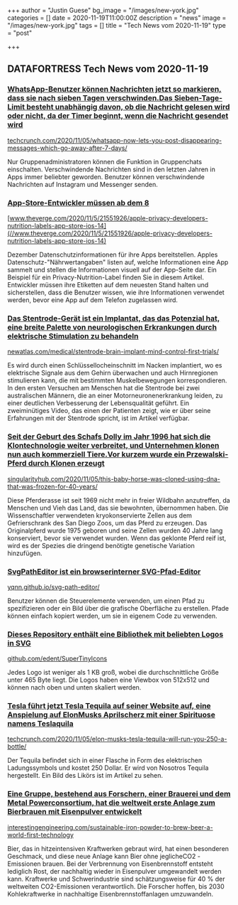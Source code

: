 +++
author = "Justin Guese"
bg_image = "/images/new-york.jpg"
categories = []
date = 2020-11-19T11:00:00Z
description = "news"
image = "/images/new-york.jpg"
tags = []
title = "Tech News vom 2020-11-19"
type = "post"

+++

        
## DATAFORTRESS Tech News vom 2020-11-19





### [WhatsApp-Benutzer können Nachrichten jetzt so markieren, dass sie nach sieben Tagen verschwinden.Das Sieben-Tage-Limit besteht unabhängig davon, ob die Nachricht gelesen wird oder nicht, da der Timer beginnt, wenn die Nachricht gesendet wird](//techcrunch.com/2020/11/05/whatsapp-now-lets-you-post-disappearing-messages-which-go-away-after-7-days/)


[techcrunch.com/2020/11/05/whatsapp-now-lets-you-post-disappearing-messages-which-go-away-after-7-days/](//techcrunch.com/2020/11/05/whatsapp-now-lets-you-post-disappearing-messages-which-go-away-after-7-days/)


Nur Gruppenadministratoren können die Funktion in Gruppenchats einschalten. Verschwindende Nachrichten sind in den letzten Jahren in Apps immer beliebter geworden. Benutzer können verschwindende Nachrichten auf Instagram und Messenger senden.


### [App-Store-Entwickler müssen ab dem 8](//www.theverge.com/2020/11/5/21551926/apple-privacy-developers-nutrition-labels-app-store-ios-14)


[www.theverge.com/2020/11/5/21551926/apple-privacy-developers-nutrition-labels-app-store-ios-14](//www.theverge.com/2020/11/5/21551926/apple-privacy-developers-nutrition-labels-app-store-ios-14)


Dezember Datenschutzinformationen für ihre Apps bereitstellen. Apples Datenschutz-"Nährwertangaben" listen auf, welche Informationen eine App sammelt und stellen die Informationen visuell auf der App-Seite dar. Ein Beispiel für ein Privacy-Nutrition-Label finden Sie in diesem Artikel. Entwickler müssen ihre Etiketten auf dem neuesten Stand halten und sicherstellen, dass die Benutzer wissen, wie ihre Informationen verwendet werden, bevor eine App auf dem Telefon zugelassen wird.


### [Das Stentrode-Gerät ist ein Implantat, das das Potenzial hat, eine breite Palette von neurologischen Erkrankungen durch elektrische Stimulation zu behandeln](//newatlas.com/medical/stentrode-brain-implant-mind-control-first-trials/)


[newatlas.com/medical/stentrode-brain-implant-mind-control-first-trials/](//newatlas.com/medical/stentrode-brain-implant-mind-control-first-trials/)


Es wird durch einen Schlüssellocheinschnitt im Nacken implantiert, wo es elektrische Signale aus dem Gehirn überwachen und auch Hirnregionen stimulieren kann, die mit bestimmten Muskelbewegungen korrespondieren. In den ersten Versuchen am Menschen hat die Stentrode bei zwei australischen Männern, die an einer Motorneuronenerkrankung leiden, zu einer deutlichen Verbesserung der Lebensqualität geführt. Ein zweiminütiges Video, das einen der Patienten zeigt, wie er über seine Erfahrungen mit der Stentrode spricht, ist im Artikel verfügbar.


### [Seit der Geburt des Schafs Dolly im Jahr 1996 hat sich die Klontechnologie weiter verbreitet, und Unternehmen klonen nun auch kommerziell Tiere.Vor kurzem wurde ein Przewalski-Pferd durch Klonen erzeugt](//singularityhub.com/2020/11/05/this-baby-horse-was-cloned-using-dna-that-was-frozen-for-40-years/)


[singularityhub.com/2020/11/05/this-baby-horse-was-cloned-using-dna-that-was-frozen-for-40-years/](//singularityhub.com/2020/11/05/this-baby-horse-was-cloned-using-dna-that-was-frozen-for-40-years/)


Diese Pferderasse ist seit 1969 nicht mehr in freier Wildbahn anzutreffen, da Menschen und Vieh das Land, das sie bewohnten, übernommen haben. Die Wissenschaftler verwendeten kryokonservierte Zellen aus dem Gefrierschrank des San Diego Zoos, um das Pferd zu erzeugen. Das Originalpferd wurde 1975 geboren und seine Zellen wurden 40 Jahre lang konserviert, bevor sie verwendet wurden. Wenn das geklonte Pferd reif ist, wird es der Spezies die dringend benötigte genetische Variation hinzufügen.


### [SvgPathEditor ist ein browserinterner SVG-Pfad-Editor](//yqnn.github.io/svg-path-editor/)


[yqnn.github.io/svg-path-editor/](//yqnn.github.io/svg-path-editor/)


Benutzer können die Steuerelemente verwenden, um einen Pfad zu spezifizieren oder ein Bild über die grafische Oberfläche zu erstellen. Pfade können einfach kopiert werden, um sie in eigenem Code zu verwenden.


### [Dieses Repository enthält eine Bibliothek mit beliebten Logos in SVG](//github.com/edent/SuperTinyIcons)


[github.com/edent/SuperTinyIcons](//github.com/edent/SuperTinyIcons)


Jedes Logo ist weniger als 1 KB groß, wobei die durchschnittliche Größe unter 465 Byte liegt. Die Logos haben eine Viewbox von 512x512 und können nach oben und unten skaliert werden.


### [Tesla führt jetzt Tesla Tequila auf seiner Website auf, eine Anspielung auf ElonMusks Aprilscherz mit einer Spirituose namens Teslaquila](//techcrunch.com/2020/11/05/elon-musks-tesla-tequila-will-run-you-250-a-bottle/)


[techcrunch.com/2020/11/05/elon-musks-tesla-tequila-will-run-you-250-a-bottle/](//techcrunch.com/2020/11/05/elon-musks-tesla-tequila-will-run-you-250-a-bottle/)


Der Tequila befindet sich in einer Flasche in Form des elektrischen Ladungssymbols und kostet 250 Dollar. Er wird von Nosotros Tequila hergestellt. Ein Bild des Likörs ist im Artikel zu sehen.


### [Eine Gruppe, bestehend aus Forschern, einer Brauerei und dem Metal Powerconsortium, hat die weltweit erste Anlage zum Bierbrauen mit Eisenpulver entwickelt](//interestingengineering.com/sustainable-iron-powder-to-brew-beer-a-world-first-technology)


[interestingengineering.com/sustainable-iron-powder-to-brew-beer-a-world-first-technology](//interestingengineering.com/sustainable-iron-powder-to-brew-beer-a-world-first-technology)


Bier, das in hitzeintensiven Kraftwerken gebraut wird, hat einen besonderen Geschmack, und diese neue Anlage kann Bier ohne jeglicheCO2 -Emissionen brauen. Bei der Verbrennung von Eisenbrennstoff entsteht lediglich Rost, der nachhaltig wieder in Eisenpulver umgewandelt werden kann. Kraftwerke und Schwerindustrie sind schätzungsweise für 40 % der weltweiten CO2-Emissionen verantwortlich. Die Forscher hoffen, bis 2030 Kohlekraftwerke in nachhaltige Eisenbrennstoffanlagen umzuwandeln.